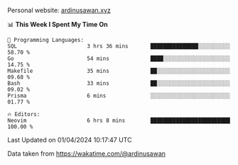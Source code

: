 Personal website: [ardinusawan.xyz](https://ardinusawan.xyz)

<!--START_SECTION:waka-->
📊 **This Week I Spent My Time On** 

```text
💬 Programming Languages: 
SQL                      3 hrs 36 mins       ███████████████░░░░░░░░░░   58.70 % 
Go                       54 mins             ████░░░░░░░░░░░░░░░░░░░░░   14.75 % 
Makefile                 35 mins             ██░░░░░░░░░░░░░░░░░░░░░░░   09.68 % 
Bash                     33 mins             ██░░░░░░░░░░░░░░░░░░░░░░░   09.02 % 
Prisma                   6 mins              ░░░░░░░░░░░░░░░░░░░░░░░░░   01.77 % 

🔥 Editors: 
Neovim                   6 hrs 8 mins        █████████████████████████   100.00 % 
```


 Last Updated on 01/04/2024 10:17:47 UTC
<!--END_SECTION:waka-->
Data taken from https://wakatime.com/@ardinusawan
